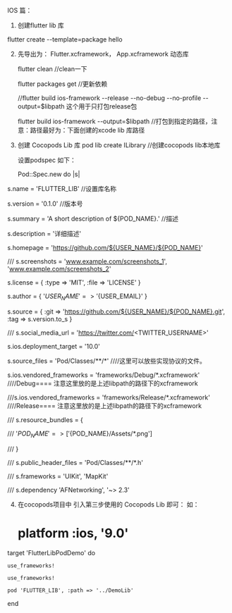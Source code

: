 IOS 篇：
1. 创建flutter lib 库
   
 flutter create --template=package hello

2. 先导出为： Flutter.xcframework， App.xcframework 动态库
   
   flutter clean //clean一下
   
   flutter packages get //更新依赖
   
   //flutter build ios-framework --release --no-debug --no-profile --output=$libpath 这个用于只打包release包
   
   flutter build ios-framework --output=$libpath //打包到指定的路径，注意：路径最好为：下面创建的xcode lib 库路径
   
3. 创建 Cocopods Lib 库
   pod lib create ILibrary //创建cocopods lib本地库
   
   设置podspec 如下：
   
     Pod::Spec.new do |s|
   
  s.name             = 'FLUTTER_LIB' //设置库名称

  s.version          = '0.1.0' //版本号

  s.summary          = 'A short description of ${POD_NAME}.' //描述

  s.description      = '详细描述'

  s.homepage         = 'https://github.com/${USER_NAME}/${POD_NAME}'

  /// s.screenshots     = 'www.example.com/screenshots_1', 'www.example.com/screenshots_2'
  
  s.license          = { :type => 'MIT', :file => 'LICENSE' }
  
  s.author           = { '${USER_NAME}' => '${USER_EMAIL}' }
  
  s.source           = { :git => 'https://github.com/${USER_NAME}/${POD_NAME}.git', :tag => s.version.to_s }
  
  /// s.social_media_url = 'https://twitter.com/<TWITTER_USERNAME>'
  
  s.ios.deployment_target = '10.0'
  
  s.source_files = 'Pod/Classes/**/*' ////这里可以放些实现协议的文件。
  
  s.ios.vendored_frameworks = 'frameworks/Debug/*.xcframework'   ////Debug==== 注意这里放的是上述libpath的路径下的xcframework
  
  ///s.ios.vendored_frameworks = 'frameworks/Release/*.xcframework' ////Release==== 注意这里放的是上述libpath的路径下的xcframework
  
  /// s.resource_bundles = {
  
  ///   '${POD_NAME}' => ['${POD_NAME}/Assets/*.png']
  
 /// }
 
  /// s.public_header_files = 'Pod/Classes/**/*.h'
  
 /// s.frameworks = 'UIKit', 'MapKit'
 
 /// s.dependency 'AFNetworking', '~> 2.3'
 
4. 在cocopods项目中 引入第三步使用的 Cocopods Lib 即可：
   如： 
    # platform :ios, '9.0'
  target 'FlutterLibPodDemo' do
  
    use_frameworks!
    
    use_frameworks!
    
    pod 'FLUTTER_LIB', :path => '../DemoLib'
    
  end
